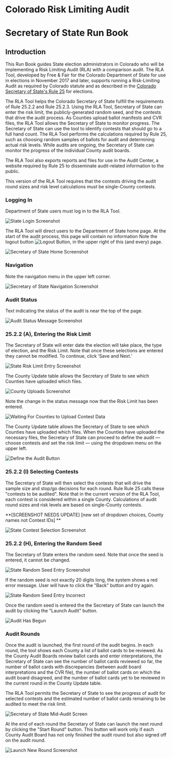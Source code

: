 # Colorado Risk Limiting Audit 
# Secretary of State Run Book 

## Introduction

This Run Book guides State election administrators in Colorado who will be
implementing a Risk Limiting Audit (RLA) with a comparison audit.
The RLA Tool, developed by Free & Fair for the
Colorado Department of State for use in elections in November 2017 and later, 
supports running a Risk-Limiting Audit as required by
Colorado statute and as described in the
[Colorado Secretary of State's Rule 25](http://www.sos.state.co.us/pubs/rule_making/CurrentRules/8CCR1505-1/ElectionRules.pdf) for
elections. 

The RLA Tool helps the Colorado Secretary of State
fulfill the requirements of Rule 25.2.2 and Rule 25.2.3.
Using the RLA Tool, Secretary of
State can enter the risk limit, the publicly-generated random seed, and
the contests that drive the audit process. As Counties upload ballot 
manifests and CVR files, the RLA Tool allows the Secretary of State
to monitor progress. The Secretary of State can
use the tool to identify contests that should go to a full hand
count. The RLA Tool performs the calculations required by Rule 25, such as choosing random samples of ballots for audit and
determining actual risk levels. While audits are ongoing,
the Secretary of State can monitor the progress of the individual
County audit boards.

The RLA Tool also exports reports and files for use in the Audit Center, a
website required by Rule 25 to disseminate audit-related information
to the public.

This version of the RLA Tool requires that the contests driving the audit round sizes and risk level calculations must be single-County contests. 
 
### Logging In

Department of State users must log in to the RLA Tool.
<!--- **[SCREENSHOT NEEDS UPDATE]** --->

![State Login Screenshot](./screenshots/1-sos_login.png)

The RLA Tool will direct users to the Department of 
State home page. At the start of the audit process, this page will contain no information  Note the 
logout button ![Logout Button](./screenshots/LogoutButton.png), in the upper right of this (and every) page.

![Secretary of State Home Screenshot](./screenshots/2-sos_initial_landing_page.png)

### Navigation

Note the navigation menu in the upper left corner.

![Secretary of State Navigation Screenshot](./screenshots/2-sos_nav.png)

### Audit Status

Text indicating the status of the audit is near the top of the page. 


![Audit Status Message Screenshot](./screenshots/2-sos_audit_status.png)

### 25.2.2 (A), Entering the Risk Limit

The Secretary of State will enter date the election will take place, the type
of election, and the Risk Limit. Note that once these selections are entered they cannot be modified. To continue, click ‘Save
and Next.’ 

![State Risk Limit Entry Screenshot](./screenshots/5-sos_define_audit_save_and_next1.png)

The County Update table allows the Secretary of State to see which Counties have uploaded which files. 

![County Uploads Screenshot]()


Note the change in the status message now that the Risk Limit has been entered.

![Waiting For Counties to Upload Contest Data](./screenshots/6-comparison_risk_limit_now_set.png)

The County Update table allows the Secretary of State to see which Counties have uploaded which files. When the Counties have uploaded the necessary files, the Secretary of State can proceed to define the audit — choose contests and set the risk limit — 
using the dropdown menu on the upper left.


![Define the Audit Button](./screenshots/3-sos_define_audit_button_in_dropdown.png)



### 25.2.2 (I) Selecting Contests

The Secretary of State will then select the contests that will drive the
sample size and stop/go decisions for each round.  Rule
Rule 25 calls these "contests to be audited". Note that in the current
version of the RLA Tool, each contest is considered within a single County. 
Calculations of audit round sizes and risk levels are based on single-County contests. 

**[SCREENSHOT NEEDS UPDATE] [new set of dropdown choices, County names not Contest IDs] ** 

![State Contest Selection Screenshot](./screenshots/8-sos_selects_contest_reason_why_dropdown.png)

### 25.2.2 (H), Entering the Random Seed

The Secretary of State enters the random seed. Note that once the seed is entered, it cannot be changed. 

![State Random Seed Entry Screenshot](./screenshots/12-enter_random_seed_about_to_click.png)

If the random seed is not exactly 20 digits long, the system shows a red error message. User will have to click the "Back" button and try again.

![State Random Seed Entry Incorrect](./screenshots/13-entered_incorrect_random_seed1.png)


Once the random seed is entered the the Secretary of State can launch the audit by clicking the "Launch Audit" button.


![Audit Has Begun](./screenshots/15-the_audit_is_launched.png)

### Audit Rounds

Once the audit is launched, the first round of the audit begins. In each round, the tool shows each County a list of ballot cards to be reviewed. As the County Audit Boards review ballot cards and enter interpretations, the Secretary of State can see the number of ballot cards reviewed so far, the number of ballot cards with discrepancies (between audit board interpretations and the CVR file), 
the number of ballot cards on which the audit board disagreed,
and the number of ballot cards yet to be reviewed in the current round in the County Update table. 


The RLA Tool permits the Secretary of State to 
see the progress of audit for selected contests and the estimated 
number of ballot cards remaining to be audited to meet the risk limit.
<!--- **[SCREENSHOT NEEDS UPDATE] [show more counties]** --->

![Secretary of State Mid-Audit Screen](./screenshots/16-audit_status.png)

<!--- The RLA Tool also allows the Secretary of State to designate a contest
for hand counting at any time.
![Full Hand Count Screen](./screenshots/9-sos_chooses_full_hand_count.png)
--->

At the end of each round the Secretary of State can launch the next round by clicking the "Start Round" button. This button will work only if each County Audit Board has not only finished the audit round but also signed off on the audit round.

![Launch New Round Screenshot](./screenshots/sos_launch_round.png)



<!--- ### Exports
--->
